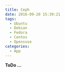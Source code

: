 ```yaml
---
title: Ceph
date: 2016-09-20 15:39:21
tags:
  - Ubuntu
  - Debian
  - Fedora
  - Centos
  - Opensuse
categories:
  - App
---
```


**ToDo ...**
